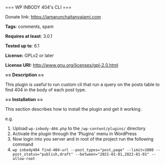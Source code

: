 === WP INBODY 404's CLI ===

Donate link: https://iamarunchaitanyajami.com

**Tags**: comments, spam

**Requires at least**: 3.0.1

**Tested up to**: 6.1

**License:** GPLv2 or later

**License URI:** http://www.gnu.org/licenses/gpl-2.0.html

**== Description ==**

This plugin is useful to run custom cli that run a query on the posts table to find 404 in the body of each post type.

**== Installation ==**

This section describes how to install the plugin and get it working.

e.g.

1. Upload `wp-inbody-404.php` to the `/wp-content/plugins/` directory
2. Activate the plugin through the 'Plugins' menu in WordPress
3. Now login into you server and in root of the project run the following command
4. ``wp inbody404 find-404-url --post_types="post,page" --limit=1000 --post_status="publish,draft" --between="2021-01-01,2022-01-01" --allow-root``

